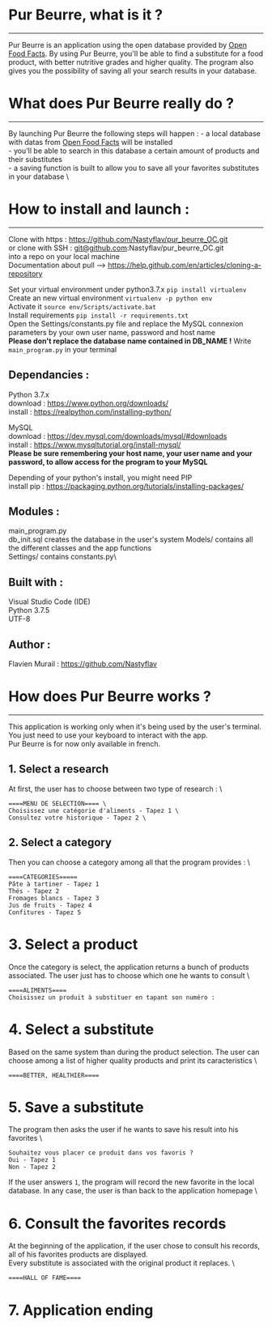# Pur Beurre, what is it ?
----------------
Pur Beurre is an application using the open database provided by [Open Food Facts](https://world.openfoodfacts.org/).
By using Pur Beurre, you'll be able to find a substitute for a food product, with better nutritive grades and higher 
quality. The program also gives you the possibility of saving all your search results in your database.

# What does Pur Beurre really do ?
----------------
By launching Pur Beurre the following steps will happen :
	- a local database with datas from [Open Food Facts](https://world.openfoodfacts.org/) will be installed \
	- you'll be able to search in this database a certain amount of products and their substitutes \
	- a saving function is built to allow you to save all your favorites substitutes in your database \

# How to install and launch :
--------------
Clone with https : https://github.com/Nastyflav/pur_beurre_OC.git \
or clone with SSH : git@github.com:Nastyflav/pur_beurre_OC.git \
into a repo on your local machine \
Documentation about pull --> https://help.github.com/en/articles/cloning-a-repository 

Set your virtual environment under python3.7.x `pip install virtualenv`\
Create an new virtual environment `virtualenv -p python env`\
Activate it `source env/Scripts/activate.bat`\
Install requirements `pip install -r requirements.txt`\
Open the Settings/constants.py file and replace the MySQL connexion parameters by your own user name, password and host name \
**Please don't replace the database name contained in DB_NAME !**
Write `main_program.py` in your terminal 

## Dependancies :

Python 3.7.x \
download : https://www.python.org/downloads/ \
install : https://realpython.com/installing-python/ 

MySQL \
download : https://dev.mysql.com/downloads/mysql/#downloads \
install : https://www.mysqltutorial.org/install-mysql/ \
**Please be sure remembering your host name, your user name and your password, to allow access for the program to your MySQL**

Depending of your python's install, you might need PIP\
install pip : https://packaging.python.org/tutorials/installing-packages/

## Modules :

main_program.py\
db_init.sql creates the database in the user's system
Models/ contains all the different classes and the app functions\
Settings/ contains constants.py\

## Built with :

Visual Studio Code (IDE)\
Python 3.7.5\
UTF-8

## Author :

Flavien Murail : https://github.com/Nastyflav


# How does Pur Beurre works ?
----------------

This application is working only when it's being used by the user's terminal. You just need to use your keyboard to interact with the app.\
Pur Beurre is for now only available in french.

## 1. Select a research

At first, the user has to choose between two type of research : \
```
====MENU DE SELECTION==== \
Choisissez une catégorie d'aliments - Tapez 1 \
Consultez votre historique - Tapez 2 \
```

## 2. Select a category

Then you can choose a category among all that the program provides : \
```
====CATEGORIES=====
Pâte à tartiner - Tapez 1
Thés - Tapez 2
Fromages blancs - Tapez 3
Jus de fruits - Tapez 4
Confitures - Tapez 5
```

# 3. Select a product

Once the category is select, the application returns a bunch of products associated. The user just has to choose which one he wants to consult \
```
====ALIMENTS====
Choisissez un produit à substituer en tapant son numéro :
```

# 4. Select a substitute

Based on the same system than during the product selection. The user can choose among a list of higher quality products and print its caracteristics \
```
====BETTER, HEALTHIER====
```

# 5. Save a substitute

The program then asks the user if he wants to save his result into his favorites \
```
Souhaitez vous placer ce produit dans vos favoris ?
Oui - Tapez 1
Non - Tapez 2
```
If the user answers `1`, the program will record the new favorite in the local database. In any case, the user is than back to the application homepage \ 

# 6. Consult the favorites records

At the beginning of the application, if the user chose to consult his records, all of his favorites products are displayed. \
Every substitute is associated with the original product it replaces. \
```
====HALL OF FAME====
```

# 7. Application ending

